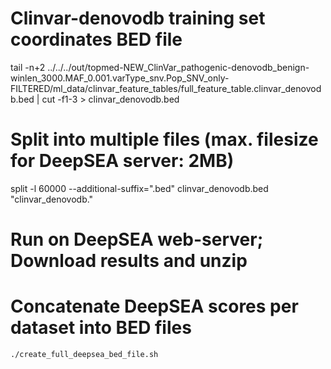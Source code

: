 # Clinvar-denovodb training set coordinates BED file
tail -n+2 ../../../out/topmed-NEW_ClinVar_pathogenic-denovodb_benign-winlen_3000.MAF_0.001.varType_snv.Pop_SNV_only-FILTERED/ml_data/clinvar_feature_tables/full_feature_table.clinvar_denovodb.bed | cut -f1-3 > clinvar_denovodb.bed


# Split into multiple files (max. filesize for DeepSEA server: 2MB)
split -l 60000 --additional-suffix=".bed" clinvar_denovodb.bed "clinvar_denovodb."


# Run on DeepSEA web-server; Download results and unzip


# Concatenate DeepSEA scores per dataset into BED files
```
./create_full_deepsea_bed_file.sh
```
